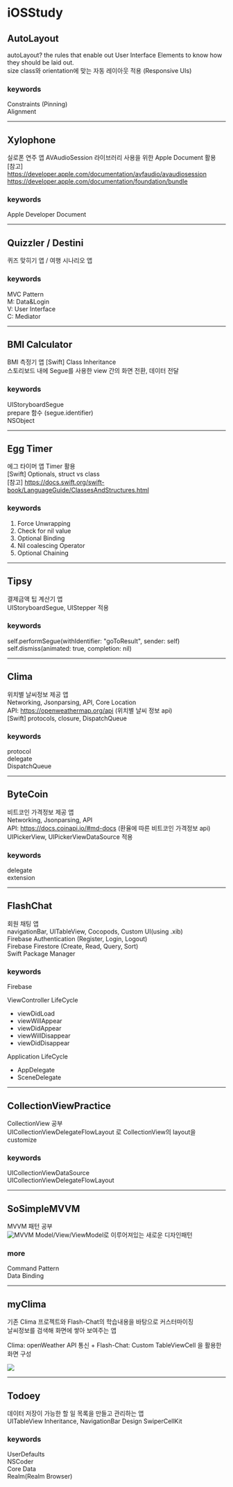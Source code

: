 # iOSStudy

## AutoLayout
autoLayout? the rules that enable out User Interface Elements to know how they should be laid out.  
size class와 orientation에 맞는 자동 레이아웃 적용 (Responsive UIs)  
 
 ### keywords
 Constraints (Pinning)  
 Alignment


- - -
## Xylophone
실로폰 연주 앱
AVAudioSession 라이브러리 사용을 위한 Apple Document 활용  
[참고]  
https://developer.apple.com/documentation/avfaudio/avaudiosession  
https://developer.apple.com/documentation/foundation/bundle  

### keywords
Apple Developer Document  


- - -
## Quizzler / Destini
퀴즈 맞히기 앱 / 여행 시나리오 앱  

### keywords
MVC Pattern  
M: Data&Login  
V: User Interface  
C: Mediator  


- - -
## BMI Calculator
BMI 측정기 앱
[Swift] Class Inheritance  
스토리보드 내에 Segue를 사용한 view 간의 화면 전환, 데이터 전달  

### keywords
UIStoryboardSegue  
prepare 함수 (segue.identifier)  
NSObject  


- - -
## Egg Timer
에그 타이머 앱
Timer 활용  
[Swift]  Optionals, struct vs class  
[참고] https://docs.swift.org/swift-book/LanguageGuide/ClassesAndStructures.html  

### keywords
1. Force Unwrapping
2. Check for nil value
3. Optional Binding
4. Nil coalescing Operator
5. Optional Chaining


- - -
## Tipsy
결제금액 팁 계산기 앱  
UIStoryboardSegue, UIStepper 적용  

### keywords 
self.performSegue(withIdentifier: "goToResult", sender: self)  
self.dismiss(animated: true, completion: nil)  


- - -
## Clima
위치별 날씨정보 제공 앱  
Networking, Jsonparsing, API, Core Location  
API: https://openweathermap.org/api (위치별 날씨 정보 api)  
[Swift] protocols, closure, DispatchQueue  

### keywords
protocol  
delegate  
DispatchQueue  


- - -
## ByteCoin
비트코인 가격정보 제공 앱  
Networking, Jsonparsing, API  
API: https://docs.coinapi.io/#md-docs (환율에 따른 비트코인 가격정보 api)  
UIPickerView, UIPickerViewDataSource 적용  

### keywords
delegate  
extension  


- - -
## FlashChat
회원 채팅 앱  
navigationBar, UITableView, Cocopods, Custom UI(using .xib)  
Firebase Authentication (Register, Login, Logout)  
Firebase Firestore (Create, Read, Query, Sort)  
Swift Package Manager  

### keywords
Firebase  

ViewController LifeCycle  
- viewDidLoad  
- viewWillAppear  
- viewDidAppear  
- viewWillDisappear  
- viewDidDisappear  

Application LifeCycle  
- AppDelegate  
- SceneDelegate  


- - -
## CollectionViewPractice
CollectionView 공부  
UICollectionViewDelegateFlowLayout 로 CollectionView의 layout을 customize  

### keywords
UICollectionViewDataSource  
UICollectionViewDelegateFlowLayout  


- - -
## SoSimpleMVVM
MVVM 패턴 공부  
![MVVM](https://media.vlpt.us/images/sso0022/post/5780c05c-3449-47e2-9984-71972eadff48/%EC%A0%9C%EB%AA%A9%EC%9D%84%20%EC%9E%85%EB%A0%A5%ED%95%B4%EC%A3%BC%EC%84%B8%EC%9A%94._001%20(1).png "MVVM")
Model/View/ViewModel로 이루어져있는 새로운 디자인패턴  

### more
Command Pattern  
Data Binding  


- - -
## myClima
기존 Clima 프로젝트와 Flash-Chat의 학습내용을 바탕으로 커스터마이징  
날씨정보를 검색해 화면에 쌓아 보여주는 앱  

Clima: openWeather API 통신 + Flash-Chat: Custom TableViewCell 을 활용한 화면 구성  

![](https://github.com/KKANG00/iOSStudy/blob/master/myClima/Simulator-Screen-Recording.gif)


- - -
## Todoey
데이터 저장이 가능한 할 일 목록을 만들고 관리하는 앱  
UITableView Inheritance, NavigationBar Design
SwiperCellKit

### keywords
UserDefaults  
NSCoder  
Core Data  
Realm(Realm Browser)  
